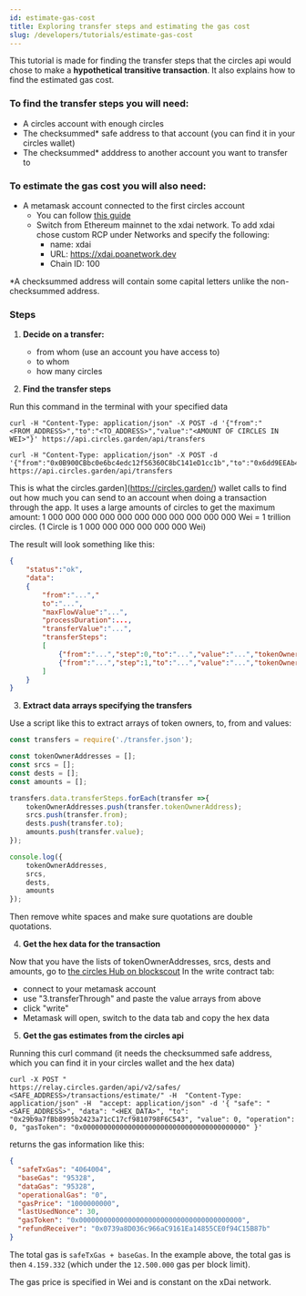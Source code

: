 ```yaml
---
id: estimate-gas-cost
title: Exploring transfer steps and estimating the gas cost
slug: /developers/tutorials/estimate-gas-cost
---
```

This tutorial is made for finding the transfer steps that the circles api would chose to make a **hypothetical transitive transaction**. It also explains how to find the estimated gas cost.

### To find the transfer steps you will need:
- A circles account with enough circles
- The checksummed* safe address to that account (you can find it in your circles wallet) 
- The checksummed* adddress to another account you want to transfer to

### To estimate the gas cost you will also need:
- A metamask account connected to the first circles account
    - You can follow [this guide](https://handbook.joincircles.net/docs/developers/tutorials/gnosis-safe-as-wallet)
    - Switch from Ethereum mainnet to the xdai network. To add xdai chose custom RCP under Networks and specify the following:
        - name: xdai
        - URL: https://xdai.poanetwork.dev
        - Chain ID: 100

*A checksummed address will contain some capital letters unlike the non-checksummed address.

### Steps

1. **Decide on a transfer:** 
    - from whom (use an account you have access to)
    - to whom
    - how many circles

    
2. **Find the transfer steps** 

Run this command in the terminal with your specified data
```shell=fish
curl -H "Content-Type: application/json" -X POST -d '{"from":"<FROM_ADDRESS>","to":"<TO_ADDRESS>","value":"<AMOUNT OF CIRCLES IN WEI>"}' https://api.circles.garden/api/transfers
```
```shell=fish
curl -H "Content-Type: application/json" -X POST -d '{"from":"0x0B900CBbc0e6bc4edc12f56360C8bC141eD1cc1b","to":"0x6dd9EEAb489b59bdd57a59694bEe653feCE987b6","value":"100000000000000000000"}' https://api.circles.garden/api/transfers
```
This is what the circles.garden](https://circles.garden/) wallet calls to find out how much you can send to an account when doing a transaction through the app.
It uses a large amounts of circles to get the maximum amount:
1 000 000 000 000 000 000 000 000 000 000 000 Wei = 1 trillion circles. (1 Circle is 1 000 000 000 000 000 000 Wei)

The result will look something like this:
```json
{
    "status":"ok",
    "data":
    {
        "from":"...","
        to":"...",
        "maxFlowValue":"...",
        "processDuration":...,
        "transferValue":"...",
        "transferSteps":
        [
            {"from":"...","step":0,"to":"...","value":"...","tokenOwnerAddress":"..."},
            {"from":"...","step":1,"to":"...","value":"...","tokenOwnerAddress":"..."}
        ]
    }
}
```

3. **Extract data arrays specifying the transfers**

Use a script like this to extract arrays of token owners, to, from and values:

```javascript
const transfers = require('./transfer.json');

const tokenOwnerAddresses = [];
const srcs = [];
const dests = [];
const amounts = [];

transfers.data.transferSteps.forEach(transfer =>{
    tokenOwnerAddresses.push(transfer.tokenOwnerAddress);
    srcs.push(transfer.from);
    dests.push(transfer.to);
    amounts.push(transfer.value);
});

console.log({
    tokenOwnerAddresses,
    srcs,
    dests,
    amounts
});
```
Then remove white spaces and make sure quotations are double quotations.

4. **Get the hex data for the transaction**

Now that you have the lists of tokenOwnerAddresses, srcs, dests and amounts, go to [the circles Hub on blockscout](https://blockscout.com/poa/xdai/address/0x29b9a7fBb8995b2423a71cC17cf9810798F6C543/write-contract) 
In the write contract tab:
- connect to your metamask account
- use "3.transferThrough" and paste the value arrays from above
- click "write"
- Metamask will open, switch to the data tab and copy the hex data

5. **Get the gas estimates from the circles api**

Running this curl command (it needs the checksummed safe address, which you can find it in your circles wallet and the hex data)

```shell=fish
curl -X POST "
https://relay.circles.garden/api/v2/safes/
<SAFE_ADDRESS>/transactions/estimate/" -H  "Content-Type: application/json" -H  "accept: application/json" -d '{ "safe": "<SAFE_ADDRESS>", "data": "<HEX_DATA>", "to": "0x29b9a7fBb8995b2423a71cC17cf9810798F6C543", "value": 0, "operation": 0, "gasToken": "0x0000000000000000000000000000000000000000" }'
```
returns the gas information like this:
```json
{
  "safeTxGas": "4064004",
  "baseGas": "95328",
  "dataGas": "95328",
  "operationalGas": "0",
  "gasPrice": "1000000000",
  "lastUsedNonce": 30,
  "gasToken": "0x0000000000000000000000000000000000000000",
  "refundReceiver": "0x0739a8D036c966aC9161Ea14855CE0f94C15B87b"
}
```

The total gas is `safeTxGas + baseGas`. In the example above, the total gas is then `4.159.332` (which under the `12.500.000` gas per block limit). 

The gas price is specified in Wei and is constant on the xDai network.
